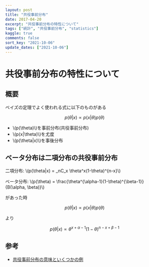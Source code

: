 ```yaml
---
layout: post
title: "共役事前分布"
date: 2017-04-20
excerpt: "共役事前分布の特性について"
tags: ["統計", "共役事前分布", "statistics"]
kaggle: true
comments: false
sort_key: "2021-10-06"
update_dates: ["2021-10-06"]
---
```


# 共役事前分布の特性について

## 概要

ベイズの定理でよく使われる式に以下のものがある  

$$
p(\theta|x) \propto p(x|\theta) p(\theta)
$$

 - \\(p(\theta)\\)を事前分布(共役事前分布)
 - \\(p(x|\theta)\\)を尤度
 - \\(p(\theta|x)\\)を事後分布

## ベータ分布は二項分布の共役事前分布

二項分布: \\(p(\theta|x) = _nC_x \theta^x(1-\theta)^{n-x}\\)  

ベータ分布: \\(p(\theta) = \frac{\theta^{\alpha-1}(1-\theta)^{\beta-1}}{B(\alpha, \beta)}\\)  

があった時  

$$
p(\theta|x) \propto p(x|\theta)p(\theta)
$$

より

$$
p(\theta|x) \propto \theta^{x+\alpha-1} (1-\theta)^{n-x+\beta-1}
$$

## 参考
 - [共役事前分布の意味といくつかの例](https://mathwords.net/kyoyakujizen)

